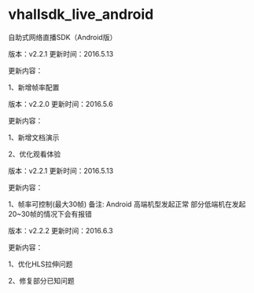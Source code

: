 # vhallsdk_live_android
自助式网络直播SDK（Android版）

版本：v2.2.1 更新时间：2016.5.13

更新内容：

1、新增帧率配置

版本：v2.2.0  更新时间：2016.5.6

更新内容：

   1、新增文档演示
   
   2、优化观看体验



版本：v2.2.1  更新时间：2016.5.13

更新内容：

   1、帧率可控制(最大30帧)  备注: Android 高端机型发起正常  部分低端机在发起20~30帧的情况下会有报错


版本：v2.2.2 更新时间：2016.6.3

更新内容：

1、优化HLS拉伸问题

2、修复部分已知问题

